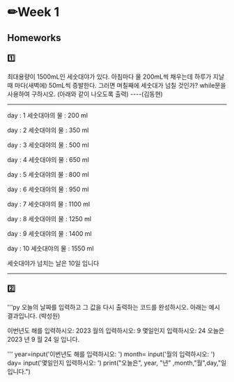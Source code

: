 # ✏Week 1

## Homeworks

### 1️⃣ 
최대용량이 1500mL인 세숫대야가 있다. 
아침마다 물 200mL씩 채우는데 하루가 지날 때 마다(새벽에) 50mL씩 증발한다.
그러면 며칠째에 세숫대가 넘칠 것인가? while문을 사용하여 구하시오. (아래와 같이 나오도록 출력) ----(김동현)
**********************************
day : 1  세숫대야의 물 : 200 ml

day : 2  세숫대야의 물 : 350 ml

day : 3  세숫대야의 물 : 500 ml

day : 4  세숫대야의 물 : 650 ml

day : 5  세숫대야의 물 : 800 ml

day : 6  세숫대야의 물 : 950 ml

day : 7  세숫대야의 물 : 1100 ml

day : 8  세숫대야의 물 : 1250 ml

day : 9  세숫대야의 물 : 1400 ml

day : 10  세숫대야의 물 : 1550 ml

세숫대야가 넘치는 날은 10일 입니다
**********************************

### 2️⃣ 
'''py
오늘의 날짜를 입력하고 그 값을 다시 출력하는 코드를 완성하시오.
아래는 예시 결과입니다. (박성원)

이번년도 해를 입력하시오: 2023
월의 입력하시오: 9
몇일인지 입력하시오: 24
오늘은 2023 년 9 월 24 일 입니다.

'''
year=input('이번년도 해를 입력하시오: ')
month= input('월의 입력하시오: ')
day= input('몇일인지 입력하시오: ')
print("오늘은", year, "년" ,month,"월",day,"일 입니다.")





